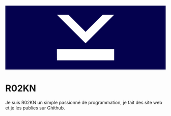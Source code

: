 ![Banner](./imgs/BANNER_PROFILE.png)
# R02KN
Je suis R02KN un simple passionné de programmation, je fait des site web et je les publies sur Ghithub.



<!--
**R02KN/R02KN** is a ✨ _special_ ✨ repository because its `README.md` (this file) appears on your GitHub profile.

Here are some ideas to get you started:

- 🔭 I’m currently working on ...
- 🌱 I’m currently learning ...
- 👯 I’m looking to collaborate on ...
- 🤔 I’m looking for help with ...
- 💬 Ask me about ...
- 📫 How to reach me: ...
- 😄 Pronouns: ...
- ⚡ Fun fact: ...
-->
